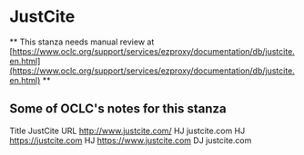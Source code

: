 # JustCite
** This stanza needs manual review at [https://www.oclc.org/support/services/ezproxy/documentation/db/justcite.en.html](https://www.oclc.org/support/services/ezproxy/documentation/db/justcite.en.html) **

## Some of OCLC's notes for this stanza

Title JustCite
 URL http://www.justcite.com/
 HJ justcite.com
 HJ https://justcite.com
 HJ https://www.justcite.com
 DJ justcite.com 
